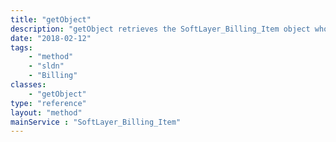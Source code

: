 ```yaml
---
title: "getObject"
description: "getObject retrieves the SoftLayer_Billing_Item object whose ID number corresponds to the ID number of the init parameter passed to the SoftLayer_Billing_Item service. You can only retrieve billing items tied to the account that your portal user is assigned to. Billing items are an account's items of billable items. There are 'parent' billing items and 'child' billing items. The server billing item is generally referred to as a parent billing item. The items tied to a server, such as ram, harddrives, and operating systems are considered 'child' billing items. "
date: "2018-02-12"
tags:
    - "method"
    - "sldn"
    - "Billing"
classes:
    - "getObject"
type: "reference"
layout: "method"
mainService : "SoftLayer_Billing_Item"
---
```

